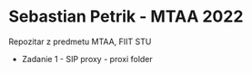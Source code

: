 # Sebastian Petrik - MTAA 2022
Repozitar z predmetu MTAA, FIIT STU

- Zadanie 1 - SIP proxy - proxi folder